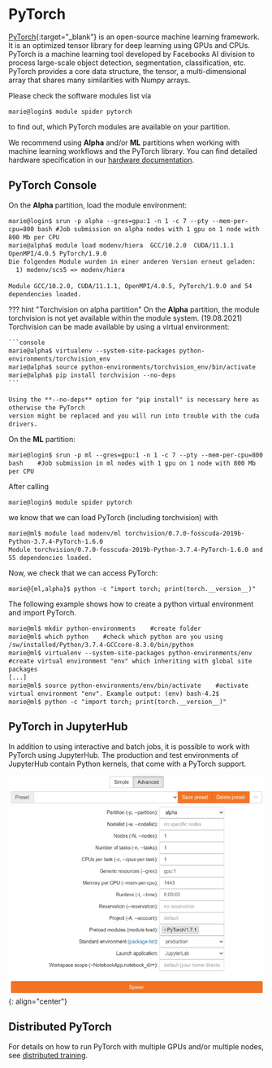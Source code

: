 # PyTorch

[PyTorch](https://pytorch.org/){:target="_blank"} is an open-source machine learning framework.
It is an optimized tensor library for deep learning using GPUs and CPUs.
PyTorch is a machine learning tool developed by Facebooks AI division to process large-scale
object detection, segmentation, classification, etc.
PyTorch provides a core data structure, the tensor, a multi-dimensional array that shares many
similarities with Numpy arrays.

Please check the software modules list via

```console
marie@login$ module spider pytorch
```

to find out, which PyTorch modules are available on your partition.

We recommend using **Alpha** and/or **ML** partitions when working with machine learning workflows
and the PyTorch library.
You can find detailed hardware specification in our
[hardware documentation](../jobs_and_resources/hardware_taurus.md).

## PyTorch Console

On the **Alpha** partition, load the module environment:

```console
marie@login$ srun -p alpha --gres=gpu:1 -n 1 -c 7 --pty --mem-per-cpu=800 bash #Job submission on alpha nodes with 1 gpu on 1 node with 800 Mb per CPU
marie@alpha$ module load modenv/hiera  GCC/10.2.0  CUDA/11.1.1 OpenMPI/4.0.5 PyTorch/1.9.0
Die folgenden Module wurden in einer anderen Version erneut geladen:
  1) modenv/scs5 => modenv/hiera

Module GCC/10.2.0, CUDA/11.1.1, OpenMPI/4.0.5, PyTorch/1.9.0 and 54 dependencies loaded.
```

??? hint "Torchvision on alpha partition"
    On the **Alpha** partition, the module torchvision is not yet available within the module
    system. (19.08.2021)
    Torchvision can be made available by using a virtual environment:

    ```console
    marie@alpha$ virtualenv --system-site-packages python-environments/torchvision_env
    marie@alpha$ source python-environments/torchvision_env/bin/activate
    marie@alpha$ pip install torchvision --no-deps
    ```

    Using the **--no-deps** option for "pip install" is necessary here as otherwise the PyTorch 
    version might be replaced and you will run into trouble with the cuda drivers.

On the **ML** partition:

```console
marie@login$ srun -p ml --gres=gpu:1 -n 1 -c 7 --pty --mem-per-cpu=800 bash    #Job submission in ml nodes with 1 gpu on 1 node with 800 Mb per CPU
```

After calling

```console
marie@login$ module spider pytorch
```

we know that we can load PyTorch (including torchvision) with

```console
marie@ml$ module load modenv/ml torchvision/0.7.0-fosscuda-2019b-Python-3.7.4-PyTorch-1.6.0
Module torchvision/0.7.0-fosscuda-2019b-Python-3.7.4-PyTorch-1.6.0 and 55 dependencies loaded.
```

Now, we check that we can access PyTorch:

```console
marie@{ml,alpha}$ python -c "import torch; print(torch.__version__)"
```

The following example shows how to create a python virtual environment and import PyTorch.

```console
marie@ml$ mkdir python-environments    #create folder
marie@ml$ which python    #check which python are you using
/sw/installed/Python/3.7.4-GCCcore-8.3.0/bin/python
marie@ml$ virtualenv --system-site-packages python-environments/env    #create virtual environment "env" which inheriting with global site packages
[...]
marie@ml$ source python-environments/env/bin/activate    #activate virtual environment "env". Example output: (env) bash-4.2$
marie@ml$ python -c "import torch; print(torch.__version__)"
```

## PyTorch in JupyterHub

In addition to using interactive and batch jobs, it is possible to work with PyTorch using JupyterHub.
The production and test environments of JupyterHub contain Python kernels, that come with a PyTorch support.

![PyTorch module in JupyterHub](misc/Pytorch_jupyter_module.png)
{: align="center"}

## Distributed PyTorch

For details on how to run PyTorch with multiple GPUs and/or multiple nodes, see
[distributed training](distributed_training.md).
